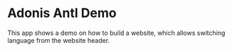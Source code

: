 # Adonis Antl Demo

This app shows a demo on how to build a website, which allows switching language from the website header.
